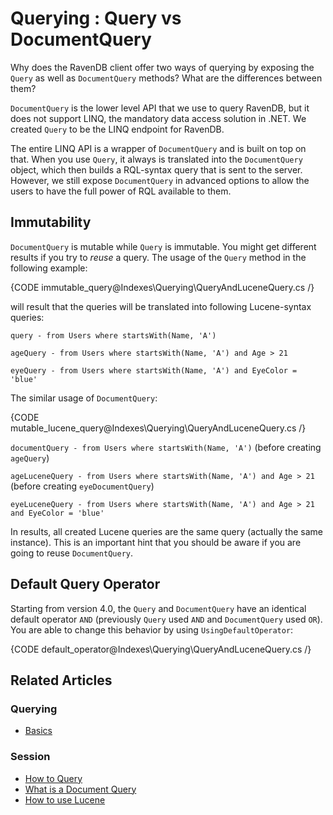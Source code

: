 ﻿# Querying : Query vs DocumentQuery

Why does the RavenDB client offer two ways of querying by exposing the `Query` as well as `DocumentQuery` methods? What are the differences between them?

`DocumentQuery` is the lower level API that we use to query RavenDB, but it does not support LINQ, the mandatory data access solution in .NET. We created `Query` to be the LINQ endpoint for RavenDB. 

The entire LINQ API is a wrapper of `DocumentQuery` and is built on top on that. 
When you use `Query`, it always is translated into the `DocumentQuery` object, which then builds a RQL-syntax query that is sent to the server.
However, we still expose `DocumentQuery` in advanced options to allow the users to have the full power of RQL available to them. 

## Immutability

`DocumentQuery` is mutable while `Query` is immutable. You might get different results if you try to *reuse* a query. The usage of the `Query` method in the following example:

{CODE immutable_query@Indexes\Querying\QueryAndLuceneQuery.cs /}

will result that the queries will be translated into following Lucene-syntax queries:

`query - from Users where startsWith(Name, 'A')`

`ageQuery - from Users where startsWith(Name, 'A') and Age > 21`

`eyeQuery - from Users where startsWith(Name, 'A') and EyeColor = 'blue'`

The similar usage of `DocumentQuery`:

{CODE mutable_lucene_query@Indexes\Querying\QueryAndLuceneQuery.cs /}

`documentQuery - from Users where startsWith(Name, 'A')` (before creating `ageQuery`)

`ageLuceneQuery - from Users where startsWith(Name, 'A') and Age > 21` (before creating `eyeDocumentQuery`)

`eyeLuceneQuery - from Users where startsWith(Name, 'A') and Age > 21 and EyeColor = 'blue'`

In results, all created Lucene queries are the same query (actually the same instance). This is an important hint that you should be aware if you are going to reuse `DocumentQuery`.

## Default Query Operator

Starting from version 4.0, the `Query` and `DocumentQuery` have an identical default operator `AND` (previously `Query` used `AND` and `DocumentQuery` used `OR`). You are able to change this behavior by using `UsingDefaultOperator`:
        
{CODE default_operator@Indexes\Querying\QueryAndLuceneQuery.cs /}

## Related Articles

### Querying

- [Basics](../../indexes/querying/basics)

### Session 

- [How to Query](../../client-api/session/querying/how-to-query)
- [What is a Document Query](../../client-api/session/querying/document-query/what-is-document-query)
- [How to use Lucene](../../client-api/session/querying/document-query/how-to-use-lucene)
